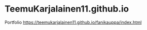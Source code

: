 # TeemuKarjalainen11.github.io
Portfolio
https://teemukarjalainen11.github.io/fanikauppa/index.html
